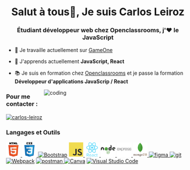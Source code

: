 <h1 align="center">Salut à tous👋, Je suis Carlos Leiroz</h1>
<h3 align="center">Étudiant développeur web chez Openclassrooms, j'❤️ le JavaScript</h3>

- 🔭 Je travaille actuellement sur [GameOne](https://github.com/Karlito14/projet4GameOn.git)

- 🌱 J'apprends actuellement **JavaScript, React**

- 📚 Je suis en formation chez [Openclassrooms](https://openclassrooms.com/fr/) et je passe la formation **Développeur d'applications JavaScrip / React**

<img align='right' alt='coding' width='400' src='https://media.giphy.com/media/v1.Y2lkPTc5MGI3NjExZTdhMzhhNTNjYTU4OTJhMzA3MjQ1MTU1MGY4MmE5MGMwYWJiOGZlYyZlcD12MV9pbnRlcm5hbF9naWZzX2dpZklkJmN0PWc/qgQUggAC3Pfv687qPC/giphy.gif'>

<h3 align="left">Pour me contacter :</h3>
<p align="left">
<a href="https://linkedin.com/in/carlos-leiroz" target="blank"><img align="center" src="https://raw.githubusercontent.com/rahuldkjain/github-profile-readme-generator/master/src/images/icons/Social/linked-in-alt.svg" alt="carlos-leiroz" height="30" width="40" /></a>
</p>

<h3 align="left">Langages et Outils</h3>
<p align="left"> <a href="https://www.w3.org/html/" target="_blank" rel="noreferrer"> <img src="https://raw.githubusercontent.com/devicons/devicon/master/icons/html5/html5-original-wordmark.svg" alt="html5" title='HTML5' width="40" height="40"/> </a> <a href="https://www.w3schools.com/css/" target="_blank" rel="noreferrer"> <img src="https://raw.githubusercontent.com/devicons/devicon/master/icons/css3/css3-original-wordmark.svg" alt="css3" title='CSS3' width="40" height="40"/> </a> <a href="https://getbootstrap.com/" rel="nofollow"><img alt="Bootstrap" src="https://www.vectorlogo.zone/logos/getbootstrap/getbootstrap-icon.svg" title="Bootstrap" width='40' height="40"></a> <a href="https://developer.mozilla.org/en-US/docs/Web/JavaScript" target="_blank" rel="noreferrer"> <img src="https://raw.githubusercontent.com/devicons/devicon/master/icons/javascript/javascript-original.svg" alt="javascript" title='JavaScript' width="40" height="40"/> </a> <a href="https://reactjs.org/" target="_blank" rel="noreferrer"> <img src="https://raw.githubusercontent.com/devicons/devicon/master/icons/react/react-original-wordmark.svg" alt="react" title='React JS' width="40" height="40"/> </a> <a href="https://nodejs.org" target="_blank" rel="noreferrer"> <img src="https://raw.githubusercontent.com/devicons/devicon/master/icons/nodejs/nodejs-original-wordmark.svg" alt="nodejs" title='Node JS' width="40" height="40"/> </a> <a href="https://expressjs.com" target="_blank" rel="noreferrer"> <img src="https://raw.githubusercontent.com/devicons/devicon/master/icons/express/express-original-wordmark.svg" alt="express" title='Express' width="40" height="40"/> </a> <a href="https://www.mongodb.com/" target="_blank" rel="noreferrer"> <img src="https://raw.githubusercontent.com/devicons/devicon/master/icons/mongodb/mongodb-original-wordmark.svg" alt="mongodb" title='Mongo DB' width="40" height="40"/> </a> <a href="https://www.figma.com/" target="_blank" rel="noreferrer"> <img src="https://www.vectorlogo.zone/logos/figma/figma-icon.svg" alt="figma" title='Figma' width="40" height="40"/> </a> <a href="https://git-scm.com/" target="_blank" rel="noreferrer"> <img src="https://www.vectorlogo.zone/logos/git-scm/git-scm-icon.svg" alt="git" title='Git' width="40" height="40"/> </a> <a href="https://webpack.js.org/" rel="nofollow"><img alt="Webpack" src="https://www.vectorlogo.zone/logos/js_webpack/js_webpack-icon.svg" title="Webpack" width='40' height="40"></a> <a href="https://postman.com" target="_blank" rel="noreferrer"> <img src="https://www.vectorlogo.zone/logos/getpostman/getpostman-icon.svg" alt="postman" width="40" title="Postman" height="40"/> </a> <a href="https://www.canva.com" rel="nofollow"><img alt="Canva" src="https://www.vectorlogo.zone/logos/canva/canva-icon.svg" title="Canva" width='40' height="40"></a> <a href="https://code.visualstudio.com/" rel="nofollow"><img alt="Visual Studio Code" src="https://www.vectorlogo.zone/logos/visualstudio_code/visualstudio_code-icon.svg" title="VS Code" width='40' height="40"></a> </p>

